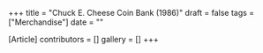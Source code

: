 +++
title = "Chuck E. Cheese Coin Bank (1986)"
draft = false
tags = ["Merchandise"]
date = ""

[Article]
contributors = []
gallery = []
+++